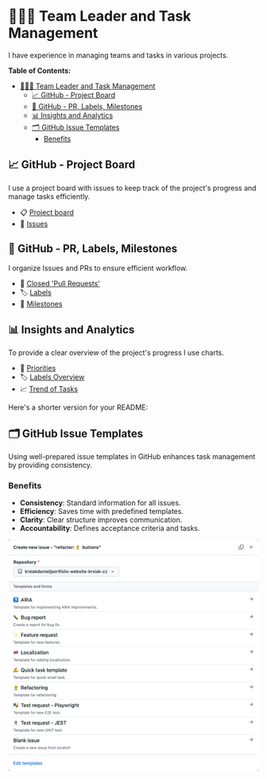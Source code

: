 # 👨🏻‍💼 Team Leader and Task Management

I have experience in managing teams and tasks in various projects.

**Table of Contents:**

- [👨🏻‍💼 Team Leader and Task Management](#-team-leader-and-task-management)
  - [📈 GitHub - Project Board](#-github---project-board)
  - [🔄 GitHub - PR, Labels, Milestones](#-github---pr-labels-milestones)
  - [📊 Insights and Analytics](#-insights-and-analytics)
  - [🗂️ GitHub Issue Templates](#️-github-issue-templates)
    - [Benefits](#benefits)

## 📈 GitHub - Project Board

I use a project board with issues to keep track of the project's progress and manage tasks efficiently.

- 📋 [Project board](https://github.com/users/krsiakdaniel/projects/6)
- 📝 [Issues](https://github.com/krsiakdaniel/portfolio-website-krsiak-cz/issues)

## 🔄 GitHub - PR, Labels, Milestones

I organize Issues and PRs to ensure efficient workflow.

- 🔄 [Closed 'Pull Requests'](https://github.com/krsiakdaniel/portfolio-website-krsiak-cz/pulls?q=is%3Apr+is%3Aclosed)
- 🏷️ [Labels](https://github.com/krsiakdaniel/portfolio-website-krsiak-cz/labels)
- 🎯 [Milestones](https://github.com/krsiakdaniel/portfolio-website-krsiak-cz/milestones)

## 📊 Insights and Analytics

To provide a clear overview of the project's progress I use charts.

- 🏅 [Priorities](https://github.com/users/krsiakdaniel/projects/6/insights/2)
- 🏷️ [Labels Overview](https://github.com/users/krsiakdaniel/projects/6/insights/3)
- 📈 [Trend of Tasks](https://github.com/users/krsiakdaniel/projects/6/insights/1)

Here's a shorter version for your README:

## 🗂️ GitHub Issue Templates

Using well-prepared issue templates in GitHub enhances task management by providing consistency.

### Benefits

- **Consistency**: Standard information for all issues.
- **Efficiency**: Saves time with predefined templates.
- **Clarity**: Clear structure improves communication.
- **Accountability**: Defines acceptance criteria and tasks.

![GitHub Issue Template](/readme-images/task-management/github-issue-templates.webp)
